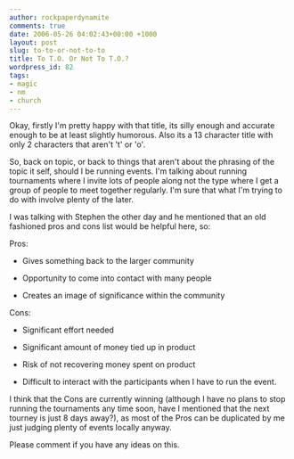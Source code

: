 ```yaml
---
author: rockpaperdynamite
comments: true
date: 2006-05-26 04:02:43+00:00 +1000
layout: post
slug: to-to-or-not-to-to
title: To T.O. Or Not To T.O.?
wordpress_id: 82
tags:
- magic
- nm
- church
---
```


Okay, firstly I'm pretty happy with that title, its silly enough and accurate enough to be at least slightly humorous. Also its a 13 character title with only 2 characters that aren't 't' or 'o'.

So, back on topic, or back to things that aren't about the phrasing of the topic it self, should I be running events. I'm talking about running tournaments where I invite lots of people along not the type where I get a group of people to meet together regularly. I'm sure that what I'm trying to do with involve plenty of the later.

I was talking with Stephen the other day and he mentioned that an old fashioned pros and cons list would be helpful here, so:

<!-- more -->

Pros:



	
  * Gives something back to the larger community

	
  * Opportunity to come into contact with many people

	
  * Creates an image of significance within the community


Cons:

	
  * Significant effort needed

	
  * Significant amount of money tied up in product

	
  * Risk of not recovering money spent on product

	
  * Difficult to interact with the participants when I have to run the event.


I think that the Cons are currently winning (although I have no plans to stop running the tournaments any time soon, have I mentioned that the next tourney is just 8 days away?), as most of the Pros can be duplicated by me just judging plenty of events locally anyway.

Please comment if you have any ideas on this.
